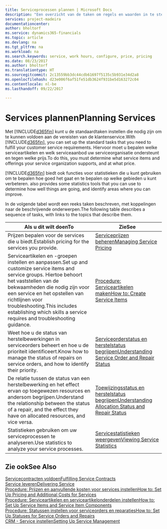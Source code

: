```yaml
---
title: Serviceprocessen plannen | Microsoft Docs
description: "Een overzicht van de taken om regels en waarden in te stellen om uw servicebeleid en -processen te definiëren."
services: project-madeira
documentationcenter: 
author: bholtorf
ms.service: dynamics365-financials
ms.topic: article
ms.devlang: na
ms.tgt_pltfrm: na
ms.workload: na
ms.search.keywords: service, work hours, configure, price, pricing
ms.date: 08/23/2017
ms.author: bholtorf
ms.translationtype: HT
ms.sourcegitcommit: 2c13559bb3dc44cdb61697f5135c5b931e34d2a8
ms.openlocfilehash: d23e006f6af51fe51db3624f931be5d163272c04
ms.contentlocale: nl-be
ms.lasthandoff: 09/22/2017

---
```

# <a name="planning-services"></a><span data-ttu-id="b293f-103">Services plannen</span><span class="sxs-lookup"><span data-stu-id="b293f-103">Planning Services</span></span>
<span data-ttu-id="b293f-104">Met [!INCLUDE[d365fin](includes/d365fin_md.md)] kunt u de standaardtaken instellen die nodig zijn om te kunnen voldoen aan de vereisten van de klantenservice.</span><span class="sxs-lookup"><span data-stu-id="b293f-104">With [!INCLUDE[d365fin](includes/d365fin_md.md)], you can set up the standard tasks that you need to fulfill your customer service requirements.</span></span> <span data-ttu-id="b293f-105">Hiervoor moet u bepalen welke serviceartikelen en welk serviceaanbod uw serviceorganisatie ondersteunt en tegen welke prijs.</span><span class="sxs-lookup"><span data-stu-id="b293f-105">To do this, you must determine what service items and offerings your service organization supports, and at what price.</span></span>   

[!INCLUDE[d365fin](includes/d365fin_md.md)]<span data-ttu-id="b293f-106"> biedt ook functies voor statistieken die u kunt gebruiken om te bepalen hoe goed het gaat en te bepalen op welke gebieden u kunt verbeteren.</span><span class="sxs-lookup"><span data-stu-id="b293f-106"> also provides some statistics tools that you can use to determine how well things are going, and identify areas where you can improve.</span></span>
  
<span data-ttu-id="b293f-107">In de volgende tabel wordt een reeks taken beschreven, met koppelingen naar de beschrijvende onderwerpen.</span><span class="sxs-lookup"><span data-stu-id="b293f-107">The following table describes a sequence of tasks, with links to the topics that describe them.</span></span>   
  
|<span data-ttu-id="b293f-108">**Als u dit wilt doen**</span><span class="sxs-lookup"><span data-stu-id="b293f-108">**To**</span></span>|<span data-ttu-id="b293f-109">**Zie**</span><span class="sxs-lookup"><span data-stu-id="b293f-109">**See**</span></span>|  
|------------|-------------|  
|<span data-ttu-id="b293f-110">Prijzen bepalen voor de services die u biedt.</span><span class="sxs-lookup"><span data-stu-id="b293f-110">Establish pricing for the services you provide.</span></span>|[<span data-ttu-id="b293f-111">Serviceprijzen beheren</span><span class="sxs-lookup"><span data-stu-id="b293f-111">Managing Service Pricing</span></span>](service-service-price-management.md)|
|<span data-ttu-id="b293f-112">Serviceartikelen en -groepen instellen en aanpassen.</span><span class="sxs-lookup"><span data-stu-id="b293f-112">Set up and customize service items and service groups.</span></span> <span data-ttu-id="b293f-113">Hiertoe behoort het vaststellen van de bekwaamheden die nodig zijn voor een service en het opstellen van richtlijnen voor troubleshooting.</span><span class="sxs-lookup"><span data-stu-id="b293f-113">This includes establishing which skills a service requires and troubleshooting guidance.</span></span>| [<span data-ttu-id="b293f-114">Procedure: Serviceartikelen maken</span><span class="sxs-lookup"><span data-stu-id="b293f-114">How to: Create Service Items</span></span>](service-how-to-create-service-items.md)|  
|<span data-ttu-id="b293f-115">Weet hoe u de status van herstelbewerkingen in serviceorders beheert en hoe u de prioriteit identificeert.</span><span class="sxs-lookup"><span data-stu-id="b293f-115">Know how to manage the status of repairs on service orders, and how to identify their priority.</span></span>|[<span data-ttu-id="b293f-116">Serviceorderstatus en herstelstatus begrijpen</span><span class="sxs-lookup"><span data-stu-id="b293f-116">Understanding Service Order and Repair Status</span></span>](service-service-order-status-and-repair-status.md)|  
|<span data-ttu-id="b293f-117">De relatie tussen de status van een herstelbewerking en het effect ervan op toegewezen resources en andersom begrijpen.</span><span class="sxs-lookup"><span data-stu-id="b293f-117">Understand the relationship between the status of a repair, and the effect they have on allocated resources, and vice versa.</span></span>|[<span data-ttu-id="b293f-118">Toewijzingsstatus en herstelstatus begrijpen</span><span class="sxs-lookup"><span data-stu-id="b293f-118">Understanding Allocation Status and Repair Status</span></span>](service-allocation-status-and-repair-status.md)|  
|<span data-ttu-id="b293f-119">Statistieken gebruiken om uw serviceprocessen te analyseren.</span><span class="sxs-lookup"><span data-stu-id="b293f-119">Use statistics to analyze your service processes.</span></span> | [<span data-ttu-id="b293f-120">Servicestatistieken weergeven</span><span class="sxs-lookup"><span data-stu-id="b293f-120">Viewing Service Statistics</span></span>](service-service-statistics.md) |

## <a name="see-also"></a><span data-ttu-id="b293f-121">Zie ook</span><span class="sxs-lookup"><span data-stu-id="b293f-121">See Also</span></span>
[<span data-ttu-id="b293f-122">Servicecontracten voldoen</span><span class="sxs-lookup"><span data-stu-id="b293f-122">Fulfilling Service Contracts</span></span>](service-fulfill-service-contracts.md)  
[<span data-ttu-id="b293f-123">Service leveren</span><span class="sxs-lookup"><span data-stu-id="b293f-123">Delivering Service</span></span>](service-deliver-service.md)  
[<span data-ttu-id="b293f-124">Procedure: Prijzen en aanvullende kosten voor services instellen</span><span class="sxs-lookup"><span data-stu-id="b293f-124">How to: Set Up Pricing and Additional Costs for Services</span></span>](service-how-setup-service-costs-pricing.md)  
[<span data-ttu-id="b293f-125">Procedure: Serviceartikelen en serviceartikelonderdelen instellen</span><span class="sxs-lookup"><span data-stu-id="b293f-125">How to: Set Up Service Items and Service Item Components</span></span>](service-how-setup-service-items.md)  
[<span data-ttu-id="b293f-126">Procedure: Statussen instellen voor serviceorders en reparaties</span><span class="sxs-lookup"><span data-stu-id="b293f-126">How to: Set Up Statuses for Service Orders and Repairs</span></span>](service-order-repair-status.md)  
[<span data-ttu-id="b293f-127">CRM - Service instellen</span><span class="sxs-lookup"><span data-stu-id="b293f-127">Setting Up Service Management</span></span>](service-setup-service.md)  

